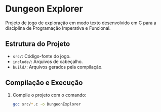 # Dungeon Explorer

Projeto de jogo de exploração em modo texto desenvolvido em C para a disciplina de Programação Imperativa e Funcional.

## Estrutura do Projeto

- `src/`: Código-fonte do jogo.
- `include/`: Arquivos de cabeçalho.
- `build/`: Arquivos gerados pela compilação.

## Compilação e Execução

1. Compile o projeto com o comando:
   ```bash
   gcc src/*.c -o DungeonExplorer
